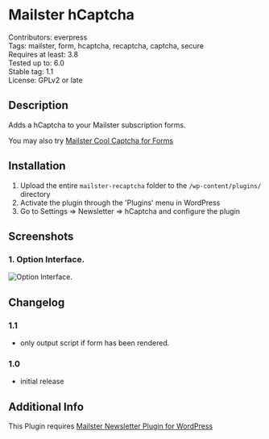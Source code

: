 # Mailster hCaptcha

Contributors: everpress  
Tags: mailster, form, hcaptcha, recaptcha, captcha, secure  
Requires at least: 3.8  
Tested up to: 6.0  
Stable tag: 1.1  
License: GPLv2 or late

## Description

Adds a hCaptcha to your Mailster subscription forms.

You may also try [Mailster Cool Captcha for Forms](https://wordpress.org/plugins/mailster-cool-captcha/)

## Installation

1. Upload the entire `mailster-recaptcha` folder to the `/wp-content/plugins/` directory
2. Activate the plugin through the 'Plugins' menu in WordPress
3. Go to Settings => Newsletter => hCaptcha and configure the plugin

## Screenshots

### 1. Option Interface.

![Option Interface.](https://ps.w.org/mailster-hcaptcha/assets/screenshot-1.png)


## Changelog

### 1.1

-   only output script if form has been rendered.

### 1.0

-   initial release

## Additional Info

This Plugin requires [Mailster Newsletter Plugin for WordPress](https://mailster.co/?utm_campaign=wporg&utm_source=Mailster+hCaptcha&utm_medium=readme)
